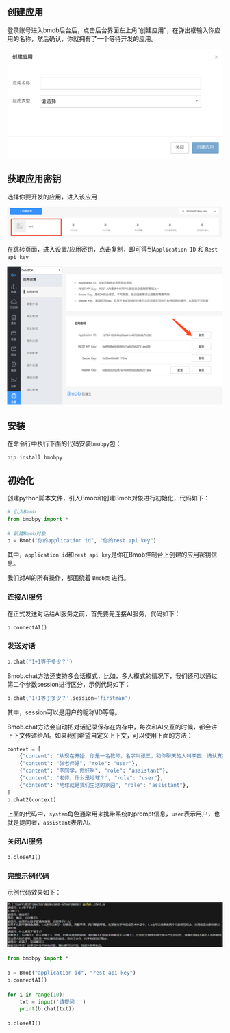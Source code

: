 
## 创建应用

登录账号进入bmob后台后，点击后台界面左上角“创建应用”，在弹出框输入你应用的名称，然后确认，你就拥有了一个等待开发的应用。

![](image/rumen_chuangjian.png)

## 获取应用密钥

选择你要开发的应用，进入该应用

![](image/rumen_miyue_1.png)

在跳转页面，进入设置/应用密钥，点击复制，即可得到`Application ID` 和 ` Rest api key `

![](image/rumen_miyue_2.png)

## 安装

在命令行中执行下面的代码安装`bmobpy`包：

```pip
pip install bmobpy
```

## 初始化

创建python脚本文件，引入Bmob和创建Bmob对象进行初始化，代码如下：

```python
# 引入Bmob
from bmobpy import *

# 新建Bmob对象
b = Bmob("你的application id", "你的rest api key") 
```

其中，`application id`和`rest api key`是你在Bmob控制台上创建的应用密钥信息。

我们对AI的所有操作，都围绕着 `Bmob类` 进行。

### 连接AI服务

在正式发送对话给AI服务之前，首先要先连接AI服务，代码如下：

```python
b.connectAI()
```

### 发送对话

```python
b.chat('1+1等于多少？')
```

Bmob.chat方法还支持多会话模式，比如，多人模式的情况下，我们还可以通过第二个参数session进行区分，示例代码如下：

```python
b.chat('1+1等于多少？',session='firstman')
```

其中，session可以是用户的昵称\ID等等。

Bmob.chat方法会自动把对话记录保存在内存中，每次和AI交互的时候，都会讲上下文传递给AI。如果我们希望自定义上下文，可以使用下面的方法：

```python
context = [
    {"content": "从现在开始，你是一名教师，名字叫张三，和你聊天的人叫李四，请认真扮演好教师的角色", "role": "system"},
    {"content": "张老师好", "role": "user"},
    {"content": "李同学，你好啊", "role": "assistant"},
    {"content": "老师，什么是地球？", "role": "user"},
    {"content": "地球就是我们生活的家园", "role": "assistant"},
]
b.chat2(context)

```

上面的代码中，`system`角色通常用来携带系统的prompt信息，`user`表示用户，也就是提问者，`assistant`表示AI。

### 关闭AI服务

```python
b.closeAI()
```

### 完整示例代码

示例代码效果如下：

![](image/4.png)

```python
from bmobpy import *

b = Bmob("application id", "rest api key")
b.connectAI()

for i in range(10):
    txt = input('请提问：')
    print(b.chat(txt))

b.closeAI()

```